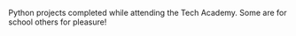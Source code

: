 
Python projects completed while attending the Tech Academy.  Some are for school others for pleasure!
